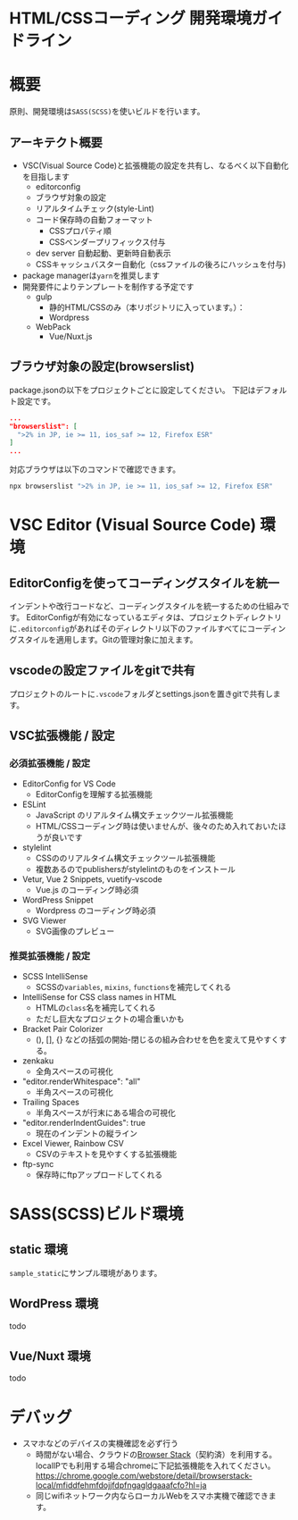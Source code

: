 # **HTML/CSSコーディング 開発環境ガイドライン**

# 概要

原則、開発環境は`SASS(SCSS)`を使いビルドを行います。

## アーキテクト概要

* VSC(Visual Source Code)と拡張機能の設定を共有し、なるべく以下自動化を目指します
  * editorconfig
  * ブラウザ対象の設定
  * リアルタイムチェック(style-Lint)
  * コード保存時の自動フォーマット
    * CSSプロパティ順
    * CSSベンダープリフィックス付与
  * dev server 自動起動、更新時自動表示
  * CSSキャッシュバスター自動化（cssファイルの後ろにハッシュを付与)
* package managerは`yarn`を推奨します
* 開発要件によりテンプレートを制作する予定です
  * gulp
    * 静的HTML/CSSのみ（本リポジトリに入っています。）：
    * Wordpress
  * WebPack
    * Vue/Nuxt.js

## ブラウザ対象の設定(browserslist)
package.jsonの以下をプロジェクトごとに設定してください。
下記はデフォルト設定です。

```js:package.json
...
"browserslist": [
  ">2% in JP, ie >= 11, ios_saf >= 12, Firefox ESR"
]
...
```

対応ブラウザは以下のコマンドで確認できます。
```bash
npx browserslist ">2% in JP, ie >= 11, ios_saf >= 12, Firefox ESR"
```

# VSC Editor (Visual Source Code) 環境

## EditorConfigを使ってコーディングスタイルを統一

インデントや改行コードなど、コーディングスタイルを統一するための仕組みです。
EditorConfigが有効になっているエディタは、プロジェクトディレクトリに`.editorconfig`があればそのディレクトリ以下のファイルすべてにコーディングスタイルを適用します。Gitの管理対象に加えます。

## vscodeの設定ファイルをgitで共有

プロジェクトのルートに`.vscode`フォルダとsettings.jsonを置きgitで共有します。


## VSC拡張機能 / 設定

### 必須拡張機能 / 設定
* EditorConfig for VS Code
  * EditorConfigを理解する拡張機能
* ESLint
  * JavaScript のリアルタイム構文チェックツール拡張機能
  * HTML/CSSコーディング時は使いませんが、後々のため入れておいたほうが良いです
* stylelint
  * CSSののリアルタイム構文チェックツール拡張機能
  * 複数あるのでpublishersがstylelintのものをインストール
* Vetur, Vue 2 Snippets, vuetify-vscode
  * Vue.js のコーディング時必須
* WordPress Snippet
  * Wordpress のコーディング時必須
* SVG Viewer
  * SVG画像のプレビュー

### 推奨拡張機能 / 設定
* SCSS IntelliSense
  * SCSSの`variables`, `mixins`, `functions`を補完してくれる
* IntelliSense for CSS class names in HTML
  * HTMLの`class`名を補完してくれる
  * ただし巨大なプロジェクトの場合重いかも
* Bracket Pair Colorizer
  * (), [], {} などの括弧の開始-閉じるの組み合わせを色を変えて見やすくする。
* zenkaku
  * 全角スペースの可視化
* "editor.renderWhitespace": "all"
  * 半角スペースの可視化
* Trailing Spaces
  * 半角スペースが行末にある場合の可視化
* "editor.renderIndentGuides": true
  * 現在のインデントの縦ライン
* Excel Viewer, Rainbow CSV
  * CSVのテキストを見やすくする拡張機能
* ftp-sync
  * 保存時にftpアップロードしてくれる

# SASS(SCSS)ビルド環境


## static 環境

`sample_static`にサンプル環境があります。

## WordPress 環境

todo

## Vue/Nuxt 環境

todo

# デバッグ
* スマホなどのデバイスの実機確認を必ず行う
  * 時間がない場合、クラウドの[Browser Stack](https://www.browserstack.com/)（契約済）を利用する。localIPでも利用する場合chromeに下記拡張機能を入れてください。
  https://chrome.google.com/webstore/detail/browserstack-local/mfiddfehmfdojjfdpfngagldgaaafcfo?hl=ja
  * 同じwifiネットワーク内ならローカルWebをスマホ実機で確認できます。

